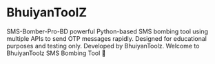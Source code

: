 # BhuiyanToolZ
SMS-Bomber-Pro-BD powerful Python-based SMS bombing tool using multiple APIs to send OTP messages rapidly. Designed for educational purposes and testing only. Developed by BhuiyanToolz.  Welcome to BhuiyanToolz SMS Bombing Tool 🚀
